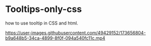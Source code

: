 # Tooltips-only-css
how to use tooltip in CSS and html.

https://user-images.githubusercontent.com/49429152/173656804-b9a648b5-34ca-4899-8f0f-094a540fc11c.mp4
